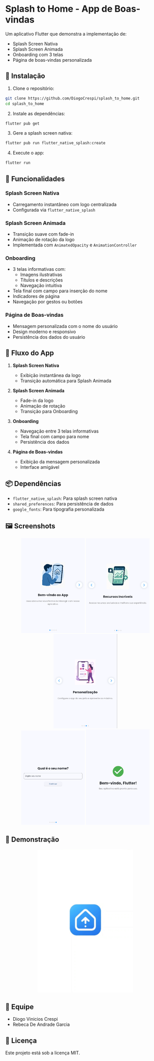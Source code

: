 # Splash to Home - App de Boas-vindas

Um aplicativo Flutter que demonstra a implementação de:
- Splash Screen Nativa
- Splash Screen Animada
- Onboarding com 3 telas
- Página de boas-vindas personalizada

## 🚀 Instalação

1. Clone o repositório:
```bash
git clone https://github.com/DiogoCrespi/splash_to_home.git
cd splash_to_home
```

2. Instale as dependências:
```bash
flutter pub get
```

3. Gere a splash screen nativa:
```bash
flutter pub run flutter_native_splash:create
```

4. Execute o app:
```bash
flutter run
```

## 📱 Funcionalidades

### Splash Screen Nativa
- Carregamento instantâneo com logo centralizada
- Configurada via `flutter_native_splash`

### Splash Screen Animada
- Transição suave com fade-in
- Animação de rotação da logo
- Implementada com `AnimatedOpacity` e `AnimationController`

### Onboarding
- 3 telas informativas com:
  - Imagens ilustrativas
  - Títulos e descrições
  - Navegação intuitiva
- Tela final com campo para inserção do nome
- Indicadores de página
- Navegação por gestos ou botões

### Página de Boas-vindas
- Mensagem personalizada com o nome do usuário
- Design moderno e responsivo
- Persistência dos dados do usuário

## 🎨 Fluxo do App

1. **Splash Screen Nativa**
   - Exibição instantânea da logo
   - Transição automática para Splash Animada

2. **Splash Screen Animada**
   - Fade-in da logo
   - Animação de rotação
   - Transição para Onboarding

3. **Onboarding**
   - Navegação entre 3 telas informativas
   - Tela final com campo para nome
   - Persistência dos dados

4. **Página de Boas-vindas**
   - Exibição da mensagem personalizada
   - Interface amigável

## 📦 Dependências

- `flutter_native_splash`: Para splash screen nativa
- `shared_preferences`: Para persistência de dados
- `google_fonts`: Para tipografia personalizada

## 🖼️ Screenshots

<div align="center">
  <img src="assets/images/screenshots1.png" width="200" alt="screenshots 1">
  <img src="assets/images/screenshots2.png" width="200" alt="screenshots 2">
  <img src="assets/images/screenshots3.png" width="200" alt="screenshots 3">
  </div>
<div align="center">
  <img src="assets/images/screenshots4.png" width="200" alt="screenshots 4">
  <img src="assets/images/screenshots5.png" width="200" alt="Welcome Screen">
</div>

## 🎥 Demonstração

<div align="center">
  <img src="assets/animations/app_demo.gif" width="300" alt="Demonstração do App">
</div>

## 👥 Equipe

- Diogo Vinicios Crespi
- Rebeca De Andrade Garcia

## 📝 Licença

Este projeto está sob a licença MIT.
